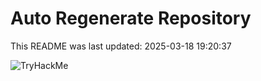 # Auto Regenerate Repository

This README was last updated: 2025-03-18 19:20:37

 ![TryHackMe](https://tryhackme.com/badge/533634)